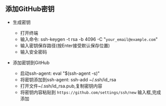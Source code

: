 ## **添加GitHub密钥**

- 生成密钥
  - 打开终端
  - 输入命令:     ssh-keygen -t rsa -b 4096 -C "`your_email@example.com`"
  - 输入密钥保存路径(按Enter接受默认保存位置)
  - 输入安全密码

- 添加密钥到GitHub
  - 启动ssh-agent:    eval "$(ssh-agent -s)"
  - 将密钥添加到ssh-agent:    ssh-add ~/.ssh/id_rsa
  - 打开文件~/.ssh/id_rsa.pub,复制密钥内容
  - 将密钥内容粘贴到 `https://github.com/settings/ssh/new` 输入框,完成添加